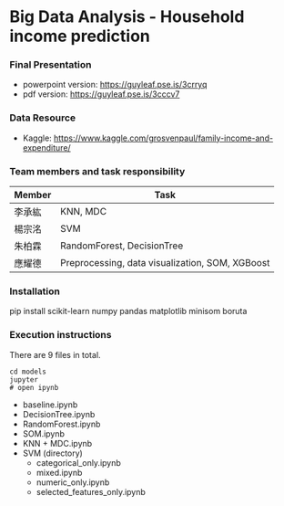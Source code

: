 Big Data Analysis - **Household income prediction**
===========================


### Final Presentation
- powerpoint version: https://guyleaf.pse.is/3crryq
- pdf version: https://guyleaf.pse.is/3cccv7

### Data Resource
- Kaggle: https://www.kaggle.com/grosvenpaul/family-income-and-expenditure/

### Team members and task responsibility

| Member | Task                                            |
| ------ | ----------------------------------------------- |
| 李承紘 | KNN, MDC                                        |
| 楊宗洺 | SVM                                             |
| 朱柏霖 | RandomForest, DecisionTree                      |
| 應耀德 | Preprocessing, data visualization, SOM, XGBoost |


### Installation

pip install scikit-learn numpy pandas matplotlib minisom boruta


### Execution instructions

There are 9 files in total.

```
cd models
jupyter
# open ipynb
```
* baseline.ipynb
* DecisionTree.ipynb
* RandomForest.ipynb
* SOM.ipynb
* KNN + MDC.ipynb
* SVM (directory)
  * categorical_only.ipynb
  * mixed.ipynb
  * numeric_only.ipynb
  * selected_features_only.ipynb
